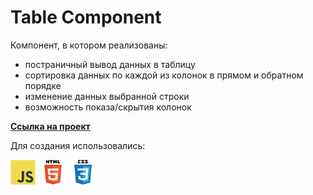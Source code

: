# Table Component
Компонент, в котором реализованы:
- постраничный вывод данных в таблицу
- сортировка данных по каждой из колонок в прямом и обратном порядке
- изменение данных выбранной строки
- возможность показа/скрытия колонок


**[Ссылка на проект](https://gorobchenko-k.github.io/table-component/)**

<!-- <img src="https://user-images.githubusercontent.com/115789797/214234347-9b4b504a-3abe-4b83-8bcb-bb193b66681d.gif" width="250"/> -->

Для создания использовались:
<div>
  <img src="https://github.com/devicons/devicon/blob/master/icons/javascript/javascript-original.svg" title="JavaScript" alt="JavaScript" width="40" height="40"/>&nbsp;
  <img src="https://github.com/devicons/devicon/blob/master/icons/html5/html5-original-wordmark.svg" title="HTML" alt="HTML" width="40" height="40"/>&nbsp;
  <img src="https://github.com/devicons/devicon/blob/master/icons/css3/css3-original-wordmark.svg" title="CSS"  alt="CSS" width="40" height="40"/>&nbsp;
</div>
